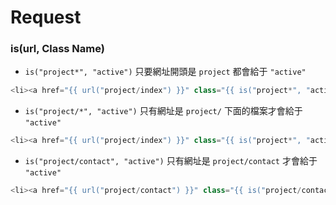 # Request

### is(url, Class Name)

* `is("project*", "active")` 只要網址開頭是 `project` 都會給于 `"active"`
```php
<li><a href="{{ url("project/index") }}" class="{{ is("project*", "active") }}">index</a></li>
```
* `is("project/*", "active")` 只有網址是 `project/` 下面的檔案才會給于 `"active"`
```php
<li><a href="{{ url("project/index") }}" class="{{ is("project*", "active") }}">index</a></li>
```
* `is("project/contact", "active")` 只有網址是 `project/contact` 才會給于 `"active"`
```php
<li><a href="{{ url("project/contact") }}" class="{{ is("project/contact", "active") }}">contact</a></li>
```